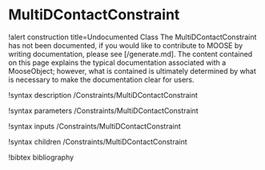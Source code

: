 <!-- MOOSE Documentation Stub: Remove this when content is added. -->

# MultiDContactConstraint

!alert construction title=Undocumented Class
The MultiDContactConstraint has not been documented, if you would like to contribute to MOOSE by
writing documentation, please see [/generate.md]. The content contained on this page explains
the typical documentation associated with a MooseObject; however, what is contained is ultimately
determined by what is necessary to make the documentation clear for users.

!syntax description /Constraints/MultiDContactConstraint

!syntax parameters /Constraints/MultiDContactConstraint

!syntax inputs /Constraints/MultiDContactConstraint

!syntax children /Constraints/MultiDContactConstraint

!bibtex bibliography
